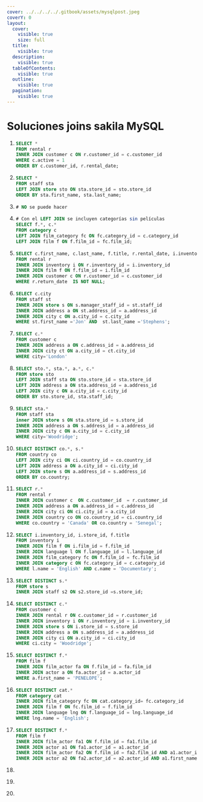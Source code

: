 ```yaml
---
cover: ../../../../.gitbook/assets/mysqlpost.jpeg
coverY: 0
layout:
  cover:
    visible: true
    size: full
  title:
    visible: true
  description:
    visible: true
  tableOfContents:
    visible: true
  outline:
    visible: true
  pagination:
    visible: true
---
```


# Soluciones joins sakila MySQL



1. ```sql
   SELECT *
   FROM rental r
   INNER JOIN customer c ON r.customer_id = c.customer_id
   WHERE c.active = 1
   ORDER BY c.customer_id, r.rental_date;
   ```
2. ```sql
   SELECT *
   FROM staff sta
   LEFT JOIN store sto ON sta.store_id = sto.store_id
   ORDER BY sta.first_name, sta.last_name; 
   ```
3. ```sql
   # NO se puede hacer
   ```
4. ```sql
   # Con el LEFT JOIN se incluyen categorías sin películas
   SELECT f.*, c.*
   FROM category c
   LEFT JOIN film_category fc ON fc.category_id = c.category_id
   LEFT JOIN film f ON f.film_id = fc.film_id; 
   ```
5. ```sql
   SELECT c.first_name, c.last_name, f.title, r.rental_date, i.inventory_id, r.return_date
   FROM rental r
   INNER JOIN inventory i ON r.inventory_id = i.inventory_id 
   INNER JOIN film f ON f.film_id = i.film_id
   INNER JOIN customer c ON r.customer_id = c.customer_id 
   WHERE r.return_date  IS NOT NULL;
   ```
6. ```sql
   SELECT c.city
   FROM staff st
   INNER JOIN store s ON s.manager_staff_id = st.staff_id 
   INNER JOIN address a ON st.address_id = a.address_id
   INNER JOIN city c ON a.city_id = c.city_id
   WHERE st.first_name ='Jon' AND  st.last_name ='Stephens'; 
   ```
7. ```sql
   SELECT c.*
   FROM customer c
   INNER JOIN address a ON c.address_id = a.address_id
   INNER JOIN city ct ON a.city_id = ct.city_id
   WHERE city='London' 
   ```
8. ```sql
   SELECT sto.*, sta.*, a.*, c.*
   FROM store sto 
   LEFT JOIN staff sta ON sto.store_id = sta.store_id
   LEFT JOIN address a ON sta.address_id = a.address_id
   LEFT JOIN city c ON a.city_id = c.city_id
   ORDER BY sto.store_id, sta.staff_id; 
   ```
9. ```sql
   SELECT sta.* 
   FROM staff sta
   inner JOIN store s ON sta.store_id = s.store_id 
   INNER JOIN address a ON s.address_id = a.address_id
   INNER JOIN city c ON a.city_id = c.city_id
   WHERE city='Woodridge'; 
   ```
10. ```sql
    SELECT DISTINCT co.*, s.* 
    FROM country co
    LEFT JOIN city ci ON ci.country_id = co.country_id
    LEFT JOIN address a ON a.city_id = ci.city_id
    LEFT JOIN store s ON a.address_id = s.address_id 
    ORDER BY co.country; 
    ```
11. ```sql
    SELECT r.*
    FROM rental r
    INNER JOIN customer c  ON c.customer_id  = r.customer_id
    INNER JOIN address a ON a.address_id = c.address_id
    INNER JOIN city ci ON ci.city_id = a.city_id 
    INNER JOIN country co ON co.country_id = ci.country_id 
    WHERE co.country = 'Canada' OR co.country = 'Senegal'; 
    ```
12. ```sql
    SELECT i.inventory_id, i.store_id, f.title
    FROM inventory i
    INNER JOIN film f ON i.film_id = f.film_id
    INNER JOIN language l ON f.language_id = l.language_id
    INNER JOIN film_category fc ON f.film_id = fc.film_id
    INNER JOIN category c ON fc.category_id = c.category_id
    WHERE l.name = 'English' AND c.name = 'Documentary'; 
    ```
13. ```sql
    SELECT DISTINCT s.*
    FROM store s 
    INNER JOIN staff s2 ON s2.store_id =s.store_id; 
    ```
14. ```sql
    SELECT DISTINCT c.*
    FROM customer c 
    INNER JOIN rental r ON c.customer_id = r.customer_id 
    INNER JOIN inventory i ON r.inventory_id = i.inventory_id 
    INNER JOIN store s ON i.store_id = s.store_id 
    INNER JOIN address a ON s.address_id = a.address_id 
    INNER JOIN city ci ON a.city_id = ci.city_id
    WHERE ci.city = 'Woodridge'; 
    ```
15. ```sql
    SELECT DISTINCT f.* 
    FROM film f 
    INNER JOIN film_actor fa ON f.film_id = fa.film_id 
    INNER JOIN actor a ON fa.actor_id = a.actor_id
    WHERE a.first_name = 'PENELOPE'; 
    ```
16. ```sql
    SELECT DISTINCT cat.*
    FROM category cat
    INNER JOIN film_category fc ON cat.category_id= fc.category_id
    INNER JOIN film f ON fc.film_id = f.film_id
    INNER JOIN language lng ON f.language_id = lng.language_id
    WHERE lng.name = 'English'; 
    ```
17. ```sql
    SELECT DISTINCT f.*
    FROM film f
    INNER JOIN film_actor fa1 ON f.film_id = fa1.film_id
    INNER JOIN actor a1 ON fa1.actor_id = a1.actor_id
    INNER JOIN film_actor fa2 ON f.film_id = fa2.film_id AND a1.actor_id <> fa2.actor_id
    INNER JOIN actor a2 ON fa2.actor_id = a2.actor_id AND a1.first_name = a2.first_name; 
    ```
18. ```
    ```
19. ```sql
    ```
20. ```sql
    ```

